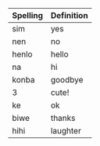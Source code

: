 | Spelling | Definition |
| -------- | ---------- |
| sim | yes | 
| nen | no |
| henlo | hello |
| na | hi |
| konba | goodbye |
| 3 | cute! |
| ke | ok |
| biwe | thanks |
| hihi | laughter |